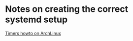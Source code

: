 # Notes on creating the correct systemd setup

[Timers howto on ArchLinux](https://wiki.archlinux.org/title/Systemd/Timers)
